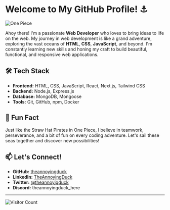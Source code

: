 # Welcome to My GitHub Profile! ⚓

![One Piece](https://media.giphy.com/media/l0HlQ7LRalGRdd75K/giphy.gif)

Ahoy there! I'm a passionate **Web Developer** who loves to bring ideas to life on the web. My journey in web development is like a grand adventure, exploring the vast oceans of **HTML**, **CSS**, **JavaScript**, and beyond. I'm constantly learning new skills and honing my craft to build beautiful, functional, and responsive web applications.

## 🛠 Tech Stack
- **Frontend:** HTML, CSS, JavaScript, React, Next.js, Tailwind CSS
- **Backend:** Node.js, Express.js
- **Database:** MongoDB, Mongoose
- **Tools:** Git, GitHub, npm, Docker

## 🌟 Fun Fact
Just like the Straw Hat Pirates in One Piece, I believe in teamwork, perseverance, and a bit of fun on every coding adventure. Let's sail these seas together and discover new possibilities!

## 📫 Let's Connect!
- **GitHub:** [theannoyingduck](https://github.com/theannoyingduck)
- **LinkedIn:** [TheAnnoyingDuck](https://www.linkedin.com/in/TheAnnoyingDuck)
- **Twitter:** [@theannoyigduck](https://twitter.com/theannoyigduck)
- **Discord:** theannoyingduck_here

---

![Visitor Count](https://komarev.com/ghpvc/?username=theannoyingduck&color=blue)
